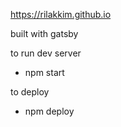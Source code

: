https://rilakkim.github.io

built with gatsby

to run dev server

- npm start 

to deploy

- npm deploy